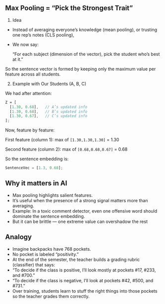 ## Max Pooling = “Pick the Strongest Trait”

1. Idea

- Instead of averaging everyone’s knowledge (mean pooling), or trusting one rep’s notes (CLS pooling),
- We now say:

  “For each subject (dimension of the vector), pick the student who’s best at it.”

So the sentence vector is formed by keeping only the maximum value per feature across all students.

2. Example with Our Students (A, B, C)

We had after attention:

```js
Z ≈ [
  [1.30, 0.68],   // A’s updated info
  [1.30, 0.68],   // B’s updated info
  [1.30, 0.67],   // C’s updated info
];

```

Now, feature by feature:

First feature (column 1):
max of `[1.30,1.30,1.30]` = 1.30

Second feature (column 2):
max of `[0.68,0.68,0.67]` = 0.68

So the sentence embedding is:

```js
SentenceVec = [1.3, 0.68];
```

## Why it matters in AI

- Max pooling highlights salient features.
- It’s useful when the presence of a strong signal matters more than averaging.
- Example: In a toxic comment detector, even one offensive word should dominate the sentence embedding.
- But it can be brittle — one extreme value can overshadow the rest

## Analogy

- Imagine backpacks have 768 pockets.
- No pocket is labeled “positivity.”
- At the end of the semester, the teacher builds a grading rubric (classifier) that says:
- “To decide if the class is positive, I’ll look mostly at pockets #17, #233, and #700.”
- “To decide if the class is negative, I’ll look at pockets #42, #500, and #731.”
- Over training, students learn to stuff the right things into those pockets so the teacher grades them correctly.
